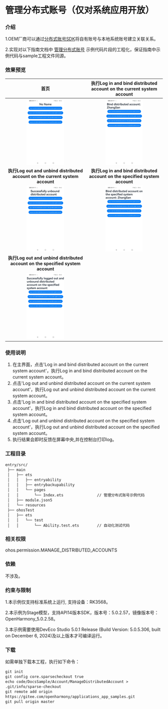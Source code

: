 #  管理分布式账号（仅对系统应用开放）

### 介绍

1.OEM厂商可以通过[分布式账号SDK](https://gitee.com/openharmony/docs/blob/master/zh-cn/application-dev/reference/apis-basic-services-kit/js-apis-distributed-account.md)将自有账号与本地系统账号建立关联关系。

2.实现对以下指南文档中 [管理分布式账号](https://gitee.com/openharmony/docs/blob/master/zh-cn/application-dev/basic-services/account/manage-distributed-account.md) 示例代码片段的工程化，保证指南中示例代码与sample工程文件同源。

### 效果预览

|                             首页                             |            执行Log in and bind distributed account on the current system account            |
| :----------------------------------------------------------: | :----------------------------------------------------------: |
| <img src="./screenshots/ManageDistributedAccount_1.png" width="360" style="zoom:33%;" /> | <img src="./screenshots/ManageDistributedAccount_2.png" width="360" style="zoom:33%;" /> |
|          **执行Log out and unbind distributed account on the current system account**          |         **执行Log in and bind distributed account on the specified system account**         |
| <img src="./screenshots/ManageDistributedAccount_3.png" width="360" style="zoom:33%;" /> | <img src="./screenshots/ManageDistributedAccount_4.png" width="360" style="zoom:33%;" /> |
|          **执行Log out and unbind distributed account on the specified system account**          |                                                              |
| <img src="./screenshots/ManageDistributedAccount_5.png" width="360" style="zoom:33%;" /> |                                                              |

### 使用说明

1. 在主界面，点击'Log in and bind distributed account on the current system account'，执行Log in and bind distributed account on the current system account。
2. 点击'Log out and unbind distributed account on the current system account'，执行Log out and unbind distributed account on the current system account。
3. 点击'Log in and bind distributed account on the specified system account'，执行Log in and bind distributed account on the specified system account。
4. 点击'Log out and unbind distributed account on the specified system account'，执行Log out and unbind distributed account on the specified system account。
5. 执行结果会即时反馈在屏幕中央,并在控制台打印log。

### 工程目录

```
entry/src/
 ├── main
 │   ├── ets
 │   │   ├── entryability
 │   │   ├── entrybackupability
 │   │   └── pages
 │   │       └── Index.ets               // 管理分布式账号示例代码
 │   ├── module.json5
 │   └── resources
 ├── ohosTest
 │   ├── ets
 │   │   └── test
 │   │       └── Ability.test.ets        // 自动化测试代码
```

### 相关权限

ohos.permission.MANAGE_DISTRIBUTED_ACCOUNTS

### 依赖

不涉及。

### 约束与限制

1.本示例仅支持标准系统上运行, 支持设备：RK3568。

2.本示例为Stage模型，支持API14版本SDK，版本号：5.0.2.57，镜像版本号：OpenHarmony_5.0.2.58。

3.本示例需要使用DevEco Studio 5.0.1 Release (Build Version: 5.0.5.306, built on December 6, 2024)及以上版本才可编译运行。

### 下载

如需单独下载本工程，执行如下命令：

````
git init
git config core.sparsecheckout true
echo code/DocsSample/Account/ManageDistributedAccount > .git/info/sparse-checkout
git remote add origin https://gitee.com/openharmony/applications_app_samples.git
git pull origin master
````